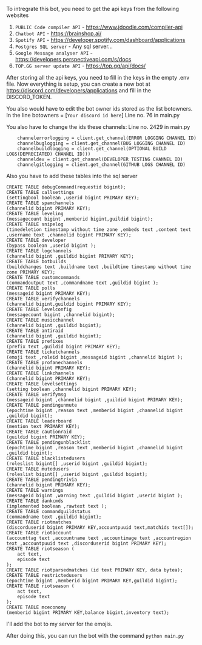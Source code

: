 To intregrate this bot, you need to get the api keys from the following websites

1. `PUBLIC Code compiler API` - https://www.jdoodle.com/compiler-api
2. `Chatbot API` - https://brainshop.ai/
3. `Spotify API` - https://developer.spotify.com/dashboard/applications
4. `Postgres SQL server` - Any sql server...
5. `Google Message analyser API` - https://developers.perspectiveapi.com/s/docs
6. `TOP.GG server update API` - https://top.gg/api/docs/

After storing all the api keys, you need to fill in the keys in the empty .env file.
Now everything is setup, you can create a new bot at https://discord.com/developers/applications
and fill in the DISCORD_TOKEN.

You also would have to edit the bot owner ids stored as the list botowners.
In the line botowners = [`Your discord id here`]
Line no. 76 in main.py

You also have to change the ids these channels:
Line no. 2429 in main.py

```
    channelerrorlogging = client.get_channel(ERROR LOGGING CHANNEL ID)
    channelbuglogging = client.get_channel(BUG LOGGING CHANNEL ID)
    channelbuildlogging = client.get_channel(OPTIONAL BUILD LOGS(DEPRECIATED) CHANNEL ID)))
    channeldev = client.get_channel(DEVELOPER TESTING CHANNEL ID)
    channelgitlogging = client.get_channel(GITHUB LOGS CHANNEL ID)
```

Also you have to add these tables into the sql server

```
CREATE TABLE debugCommand(requestid bigint);
CREATE TABLE callsettings
(settingbool boolean ,userid bigint PRIMARY KEY);
CREATE TABLE spamchannels
(channelid bigint PRIMARY KEY);
CREATE TABLE leveling
(messagecount bigint ,memberid bigint,guildid bigint);
CREATE TABLE snipelog
(timedeletion timestamp without time zone ,embeds text ,content text ,username text ,channelid bigint PRIMARY KEY);
CREATE TABLE developer
(bypass boolean ,userid bigint );
CREATE TABLE logchannels
(channelid bigint ,guildid bigint PRIMARY KEY);
CREATE TABLE botbuilds
(buildchanges text ,buildname text ,buildtime timestamp without time zone PRIMARY KEY);
CREATE TABLE customcommands
(commandoutput text ,commandname text ,guildid bigint );
CREATE TABLE polls
(messageid bigint PRIMARY KEY);
CREATE TABLE verifychannels 
(channelid bigint,guildid bigint PRIMARY KEY);
CREATE TABLE levelconfig
(messagecount bigint ,channelid bigint);
CREATE TABLE musicchannel
(channelid bigint ,guildid bigint);
CREATE TABLE antiraid
(channelid bigint ,guildid bigint);
CREATE TABLE prefixes
(prefix text ,guildid bigint PRIMARY KEY);
CREATE TABLE ticketchannels
(emoji text ,roleid bigint ,messageid bigint ,channelid bigint );
CREATE TABLE profanechannels
(channelid bigint PRIMARY KEY);
CREATE TABLE linkchannels
(channelid bigint PRIMARY KEY);
CREATE TABLE levelsettings
(setting boolean ,channelid bigint PRIMARY KEY);
CREATE TABLE verifymsg
(messageid bigint ,channelid bigint ,guildid bigint PRIMARY KEY);
CREATE TABLE pendingunmute
(epochtime bigint ,reason text ,memberid bigint ,channelid bigint ,guildid bigint);
CREATE TABLE leaderboard
(mention text PRIMARY KEY);
CREATE TABLE cautionraid
(guildid bigint PRIMARY KEY);
CREATE TABLE pendingunblacklist
(epochtime bigint ,reason text ,memberid bigint ,channelid bigint ,guildid bigint);
CREATE TABLE blacklistedusers
(roleslist bigint[] ,userid bigint ,guildid bigint);
CREATE TABLE mutedusers
(roleslist bigint[] ,userid bigint ,guildid bigint);
CREATE TABLE pendingtrivia
(channelid bigint PRIMARY KEY);
CREATE TABLE warnings
(messageid bigint ,warning text ,guildid bigint ,userid bigint );
CREATE TABLE dankcmds
(implemented boolean ,rawtext text );
CREATE TABLE commandguildstatus
(commandname text ,guildid bigint);
CREATE TABLE riotmatches
(discorduserid bigint PRIMARY KEY,accountpuuid text,matchids text[]);
CREATE TABLE riotaccount
(accounttag text ,accountname text ,accountimage text ,accountregion text ,accountpuuid text ,discorduserid bigint PRIMARY KEY);
CREATE TABLE riotseason (
    act text,
    episode text
);
CREATE TABLE riotparsedmatches (id text PRIMARY KEY, data bytea);
CREATE TABLE restrictedusers
(epochtime bigint ,memberid bigint PRIMARY KEY,guildid bigint);
CREATE TABLE riotseason (
    act text,
    episode text
);
CREATE TABLE mceconomy
(memberid bigint PRIMARY KEY,balance bigint,inventory text);
```
I'll add the bot to my server for the emojis.

After doing this, you can run the bot with the command `python main.py`
